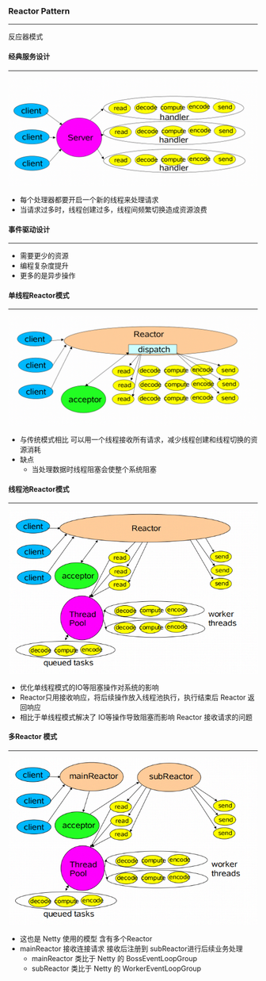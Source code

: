 ### Reactor Pattern  

---

反应器模式



#### 经典服务设计

---

![1585880707672](.\img\1585880707672.png)

* 每个处理器都要开启一个新的线程来处理请求
* 当请求过多时，线程创建过多，线程间频繁切换造成资源浪费



#### 事件驱动设计

---

* 需要更少的资源
* 编程复杂度提升
* 更多的是异步操作



#### 单线程Reactor模式

---

![1585881322940](.\img\1585881322940.png)

* 与传统模式相比 可以用一个线程接收所有请求，减少线程创建和线程切换的资源消耗
* 缺点
  * 当处理数据时线程阻塞会使整个系统阻塞



#### 线程池Reactor模式

---

![1585883265656](.\img\1585883265656.png)

* 优化单线程模式的IO等阻塞操作对系统的影响
* Reactor只用接收响应，将后续操作放入线程池执行，执行结束后 Reactor 返回响应
* 相比于单线程模式解决了 IO等操作导致阻塞而影响 Reactor 接收请求的问题



#### 多Reactor 模式

----

![1585884382171](.\img\1585884382171.png)

* 这也是 Netty 使用的模型 含有多个Reactor
* mainReactor 接收连接请求 接收后注册到 subReactor进行后续业务处理
  * mainReactor 类比于 Netty 的 BossEventLoopGroup
  * subReactor 类比于 Netty 的 WorkerEventLoopGroup

